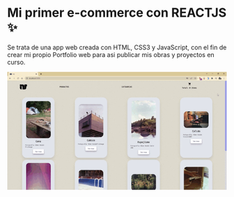 # Mi primer e-commerce con REACTJS ✨

Se trata de una app web creada con HTML, CSS3 y JavaScript, con el fin de crear mi propio Portfolio web para asi publicar mis obras y proyectos en curso.

![Image text](./public/preview.gif)
